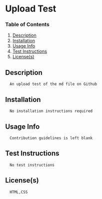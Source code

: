 # Upload Test

### Table of Contents1. [Description](#description)2. [Installation](#installation)3. [Usage Info](#usage)4. [Test Instructions](#test)5. [License(s)](#license)

## Description <a name="description"></a>
      An upload test of the md file on Github

## Installation <a name="installation"></a>
      No installation instructions required

## Usage Info<a name="usage"></a>
      Contribution guidelines is left blank

## Test Instructions <a name="test"></a>
      No test instructions

## License(s) <a name="license"></a>
      HTML,CSS